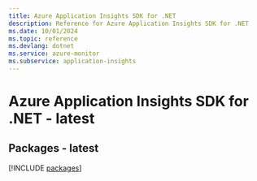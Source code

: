 ```yaml
---
title: Azure Application Insights SDK for .NET
description: Reference for Azure Application Insights SDK for .NET
ms.date: 10/01/2024
ms.topic: reference
ms.devlang: dotnet
ms.service: azure-monitor
ms.subservice: application-insights
---
```

# Azure Application Insights SDK for .NET - latest
## Packages - latest
[!INCLUDE [packages](application-insights-index.md)]